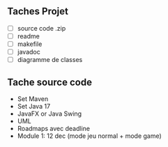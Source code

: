 ## Taches Projet

- [ ] source code .zip
- [ ] readme
- [ ] makefile
- [ ] javadoc
- [ ] diagramme de classes

## Tache source code
- Set Maven 
- Set Java 17
- JavaFX or Java Swing
- UML 
- Roadmaps avec deadline
- Module 1: 12 dec (mode jeu normal + mode game)